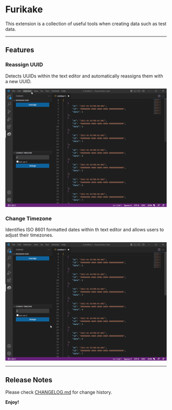 # Furikake

This extension is a collection of useful tools when creating data such as test data.

---

## Features

### Reassign UUID

Detects UUIDs within the text editor and automatically reassigns them with a new UUID.

![reassign-UUID.gif](./images/reassign-UUID.gif)

### Change Timezone

Identifies ISO 8601 formatted dates within th text editor and allows users to adjust their timezones.

![change-timezone.gif](./images/change-timezone.gif)

---

## Release Notes

Please check [CHANGELOG.md](./CHANGELOG.md) for change history.

**Enjoy!**
